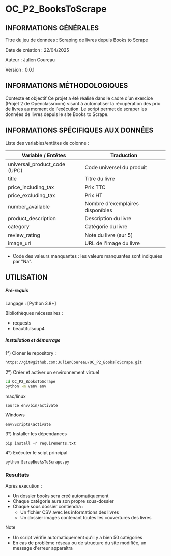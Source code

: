 # OC_P2_BooksToScrape
## INFORMATIONS GÉNÉRALES

Titre du jeu de données : Scraping de livres depuis Books to Scrape

Date de création : 22/04/2025

Auteur : Julien Coureau

Version : 0.0.1

## INFORMATIONS MÉTHODOLOGIQUES
Contexte et objectif
Ce projet a été réalisé dans le cadre d’un exercice (Projet 2 de Openclassroom) visant à automatiser la récupération des prix de livres au moment de l'exécution. Le script permet de scraper les données de livres depuis le site Books to Scrape.​

## INFORMATIONS SPÉCIFIQUES AUX DONNÉES

Liste des variables/entêtes de colonne :

| Variable / Entêtes | Traduction |
| ------ | ------ |
| universal_product_code (UPC)  | Code universel du produit|
| title | Titre du livre |
| price_including_tax | Prix TTC |
| price_excluding_tax | Prix HT |
| number_available | Nombre d'exemplaires disponibles |
| product_description | Description du livre |
| category | Catégorie du livre |
| review_rating | Note du livre (sur 5) |
| image_url | URL de l'image du livre |
- Code des valeurs manquantes : les valeurs manquantes sont indiquées par "Na".

## UTILISATION
##### Pré-requis
Langage : [Python 3.8+]

Bibliothèques nécessaires :
- requests
- beautifulsoup4

##### Installation et démarrage 

1°) Cloner le repository :

```sh
https://git@github.com:JulienCoureau/OC_P2_BooksToScrape.git
```

2°) Créer et activer un environnement virtuel

```sh
cd OC_P2_BooksToScrape
python -m venv env
```
mac/linux
```
source env/bin/activate 
```
Windows
```
env\Scripts\activate
```

3°) Installer les dépendances

```
pip install -r requirements.txt
```

4°) Exécuter le scipt principal

```
python ScrapBooksToScrape.py
```
### Resultats

Après exécution : 
- Un dossier books sera créé automatiquement
- Chaque catégorie aura son propre sous-dossier
- Chaque sous dossier contiendra : 
    - Un fichier CSV avec les informations des livres
    -  Un dossier images contenant toutes les couvertures des livres

Note 

- Un script vérifie automatiquement qu'il y a bien 50 catégories
- En cas de problème réseau ou de structure du site modifiée, un message d'erreur apparaîtra